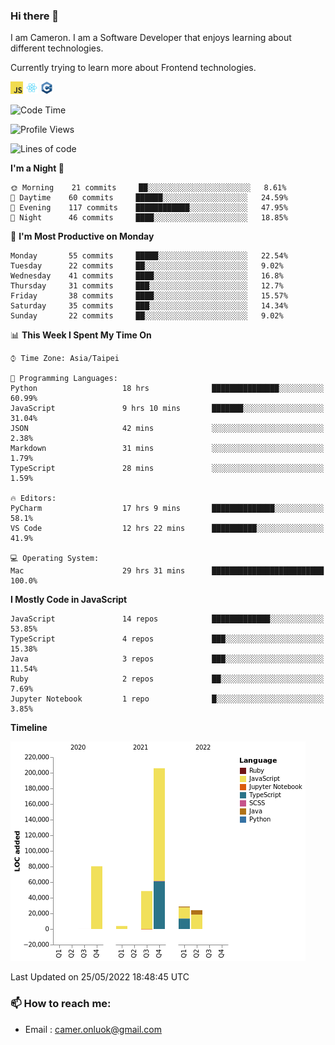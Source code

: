 ### Hi there 👋

I am Cameron. I am a Software Developer that enjoys learning about different technologies.

Currently trying to learn more about Frontend technologies.


<code><img height="20" src="https://raw.githubusercontent.com/github/explore/80688e429a7d4ef2fca1e82350fe8e3517d3494d/topics/javascript/javascript.png"></code>
<code><img height="20" src="https://raw.githubusercontent.com/github/explore/80688e429a7d4ef2fca1e82350fe8e3517d3494d/topics/react/react.png"></code>
<code><img height="20" src="https://raw.githubusercontent.com/github/explore/80688e429a7d4ef2fca1e82350fe8e3517d3494d/topics/cpp/cpp.png"></code>



<!--START_SECTION:waka-->
![Code Time](http://img.shields.io/badge/Code%20Time-458%20hrs%2010%20mins-blue)

![Profile Views](http://img.shields.io/badge/Profile%20Views-25-blue)

![Lines of code](https://img.shields.io/badge/From%20Hello%20World%20I%27ve%20Written-391%20Thousand%20lines%20of%20code-blue)

**I'm a Night 🦉** 

```text
🌞 Morning    21 commits     ██░░░░░░░░░░░░░░░░░░░░░░░   8.61% 
🌆 Daytime    60 commits     ██████░░░░░░░░░░░░░░░░░░░   24.59% 
🌃 Evening    117 commits    ████████████░░░░░░░░░░░░░   47.95% 
🌙 Night      46 commits     ████░░░░░░░░░░░░░░░░░░░░░   18.85%

```
📅 **I'm Most Productive on Monday** 

```text
Monday       55 commits     █████░░░░░░░░░░░░░░░░░░░░   22.54% 
Tuesday      22 commits     ██░░░░░░░░░░░░░░░░░░░░░░░   9.02% 
Wednesday    41 commits     ████░░░░░░░░░░░░░░░░░░░░░   16.8% 
Thursday     31 commits     ███░░░░░░░░░░░░░░░░░░░░░░   12.7% 
Friday       38 commits     ████░░░░░░░░░░░░░░░░░░░░░   15.57% 
Saturday     35 commits     ███░░░░░░░░░░░░░░░░░░░░░░   14.34% 
Sunday       22 commits     ██░░░░░░░░░░░░░░░░░░░░░░░   9.02%

```


📊 **This Week I Spent My Time On** 

```text
⌚︎ Time Zone: Asia/Taipei

💬 Programming Languages: 
Python                   18 hrs              ███████████████░░░░░░░░░░   60.99% 
JavaScript               9 hrs 10 mins       ███████░░░░░░░░░░░░░░░░░░   31.04% 
JSON                     42 mins             ░░░░░░░░░░░░░░░░░░░░░░░░░   2.38% 
Markdown                 31 mins             ░░░░░░░░░░░░░░░░░░░░░░░░░   1.79% 
TypeScript               28 mins             ░░░░░░░░░░░░░░░░░░░░░░░░░   1.59%

🔥 Editors: 
PyCharm                  17 hrs 9 mins       ██████████████░░░░░░░░░░░   58.1% 
VS Code                  12 hrs 22 mins      ██████████░░░░░░░░░░░░░░░   41.9%

💻 Operating System: 
Mac                      29 hrs 31 mins      █████████████████████████   100.0%

```

**I Mostly Code in JavaScript** 

```text
JavaScript               14 repos            █████████████░░░░░░░░░░░░   53.85% 
TypeScript               4 repos             ███░░░░░░░░░░░░░░░░░░░░░░   15.38% 
Java                     3 repos             ███░░░░░░░░░░░░░░░░░░░░░░   11.54% 
Ruby                     2 repos             ██░░░░░░░░░░░░░░░░░░░░░░░   7.69% 
Jupyter Notebook         1 repo              █░░░░░░░░░░░░░░░░░░░░░░░░   3.85%

```


**Timeline**

![Chart not found](https://raw.githubusercontent.com/camer0nluo/camer0nluo/main/charts/bar_graph.png) 


 Last Updated on 25/05/2022 18:48:45 UTC
<!--END_SECTION:waka-->

### 📫 How to reach me:
- Email : camer.onluok@gmail.com
